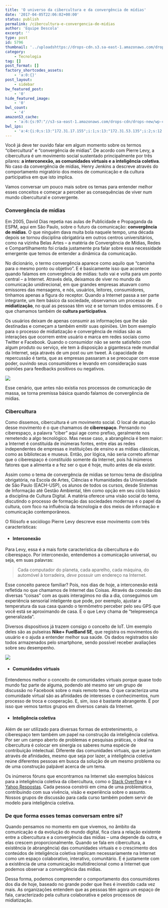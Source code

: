 ```yaml
---
title: 'O universo da cibercultura e da convergência de mídias'
date: '2017-04-05T22:06:02+00:00'
status: publish
permalink: /cibercultura-e-convergencia-de-midias
author: 'Equipe Descola'
excerpt: ''
type: post
id: 5796
thumbnail: '../uploadshttps://drops-cdn.s3.sa-east-1.amazonaws.com/drops-new/wp-content/uploads/2017/04/05220321/cibercultura-150x150.png'
category:
    - Tecnologia
tag: []
post_format: []
factory_shortcodes_assets:
    - 'a:0:{}'
post_layout:
    - sidebar
bw_featured_post:
    - '0'
hide_featured_image:
    - '0'
bwl_count:
    - '4'
amazonS3_cache:
    - 'a:6:{s:97:"//s3-sa-east-1.amazonaws.com/drops-cdn/drops-new/wp-content/uploads/2017/04/05203137/cocacola.png";i:5800;s:59:"//descola.org/drops/wp-content/uploads/2017/04/cocacola.png";i:5800;s:93:"//s3-sa-east-1.amazonaws.com/drops-cdn/drops-new/wp-content/uploads/2017/04/05210423/nike.jpg";i:5809;s:102:"//s3-sa-east-1.amazonaws.com/drops-cdn/drops-new/wp-content/uploads/2017/04/05210423/nike-1024x591.jpg";i:5809;s:55:"//descola.org/drops/wp-content/uploads/2017/04/nike.jpg";i:5809;s:64:"//descola.org/drops/wp-content/uploads/2017/04/nike-1024x591.jpg";i:5809;}'
bwl_ips:
    - 'a:4:{i:0;s:13:"172.31.17.155";i:1;s:13:"172.31.53.135";i:2;s:12:"172.31.37.47";i:3;s:13:"172.31.64.219";}'
---
```

Você já deve ter ouvido falar em algum momento sobre os termos “cibercultura” e “convergência de mídias”. De acordo com Pierre Levy, a cibercultura é um movimento social sustentado principalmente por três pilares: **a interconexão, as comunidades virtuais e a inteligência coletiva**. No caso da convergência de mídias, Henry Jenkins a descreve através do comportamento migratório dos meios de comunicação e da cultura participativa em que isto implica.

Vamos conversar um pouco mais sobre os temas para entender melhor esses conceitos e começar a perceber as consequências de viver num mundo cibercultural e convergente.

### Convergência de mídias

Em 2005, David Dias repetia nas aulas de Publicidade e Propaganda da ESPM, aqui em São Paulo, sobre o futuro da comunicação: **convergência de mídias**. O que ninguém dava muita bola naquele tempo, uma década depois se tornou disciplina obrigatória em outros centros universitários, como na vizinha Belas Artes – a matéria de Convergência de Mídias, Redes e Compartilhamento foi criada justamente pra falar sobre essa necessidade emergente que temos de entender a dinâmica da comunicação.

No dicionário, o termo convergência aparece como aquilo que “caminha para o mesmo ponto ou objetivo”. E é basicamente isso que acontece quando falamos em convergência de mídias: tudo vai e volta para um ponto central – a Internet. Através dela, deixamos de viver no mundo da comunicação unidirecional, em que grandes empresas atuavam como emissores das mensagens, e nós, usuários, leitores, consumidores, tínhamos apenas a figura do receptor. Quando a Internet passa a ser parte integrante, um item básico da sociedade, observamos um processo de **midiatização**, no qual as pessoas têm voz e se tornam todos emissores. É o que chamamos também de **cultura participativa**.

Os usuários deixam de apenas consumir as informações que lhe são destinadas e começam a também emitir suas opiniões. Um bom exemplo para o processo de midiatização e convergência de mídias são as interações que ocorrem entre usuário e marca em redes sociais como Twitter e Facebook. Quando o consumidor não se sente satisfeito com algum produto ou serviço, ele tem à disposição a gigantesca rede mundial da Internet, seja através de um post ou um tweet. A capacidade de repercussão é tanta, que as empresas passaram a se preocupar com esse poder, ouvindo seus consumidores e levando em consideração suas opiniões para feedbacks positivos ou negativos.

![](https://descola.org/drops/wp-content/uploads/2017/04/cocacola.png)

Esse cenário, que antes não existia nos processos de comunicação de massa, se torna premissa básica quando falamos de convergência de mídias.

### Cibercultura

Como dissemos, cibercultura é um movimento social. O local de atuação desse movimento é o que chamamos de **ciberespaço**. Pensando no ciberespaço, a palavra “ciber” aqui age como prefixo, geralmente nos remetendo a algo tecnológico. Mas nesse caso, a abrangência é bem maior: a Internet é constituída de inúmeras fontes, entre elas as redes independentes de empresas e instituições de ensino e as mídias clássicas, como as bibliotecas e museus. Então, por lógica, não seria correto afirmar que o ciberespaço é constituído somente da Internet, pois há inúmeros fatores que a alimenta e a fez ser o que é hoje, muito antes de ela existir.

Assim como o tema de convergência de mídias se tornou tema de disciplina obrigatória, na Escola de Artes, Ciências e Humanidades da Universidade de São Paulo (EACH-USP), os alunos de todos os cursos, desde Sistemas de Informação até Gestão Ambiental, têm como opção em seu ciclo básico a disciplina de Cultura Digital. A matéria oferece uma visão social do tema, discutindo o processo de formação das sociedades modernas e o papel da cultura, com foco na influência da tecnologia e dos meios de informação e comunicação contemporâneos.

O filósofo e sociólogo Pierre Levy descreve esse movimento com três características:

- #### Interconexão

Para Levy, essa é a mais forte característica da cibercultura e do ciberespaço. Por interconexão, entendemos a comunicação universal, ou seja, em suas palavras:

> Cada computador do planeta, cada aparelho, cada máquina, do automóvel à torradeira, *deve* possuir um endereço na Internet.

Esse conceito parece familiar? Pois, nos dias de hoje, a interconexão está refletida no que chamamos de Internet das Coisas. Através da conexão das diversas “coisas” com as quais interagimos no dia a dia, conseguimos um experiência sensorial inteligente que pode, por exemplo, ajustar a temperatura da sua casa quando o termômetro perceber pelo seu GPS que você está se aproximando de casa. É o que Levy chama de “telepresença generalizada”.

Diversos dispositivos já trazem consigo o conceito de IoT. Um exemplo deles são as pulseiras **Nike+ FuelBand SE**, que registra os movimentos do usuário e o ajuda a entender melhor sua saúde. Os dados registrados são todos armazenados pelo smartphone, sendo possível receber avaliações sobre seu desempenho.

![](https://descola.org/drops/wp-content/uploads/2017/04/nike-1024x591.jpg)

- #### Comunidades virtuais

Entendemos melhor o conceito de comunidades virtuais porque quase todo mundo faz parte de alguma, podendo até mesmo ser um grupo de discussão no Facebook sobre o mais remoto tema. O que caracteriza uma comunidade virtual são as afinidades de interesses e conhecimentos, num processo de troca e cooperação. E, sim, isso é bastante abrangente. É por isso que vemos tantos grupos em diversos canais da Internet.

- #### Inteligência coletiva

Além de ser utilizado para diversas formas de entretenimento, o ciberespaço tem também um papel na construção da inteligência coletiva. Por ser um campo aberto de problemas e pesquisas práticas, o ideal na cibercultura é colocar em sinergia os saberes numa espécie de contribuição intelectual. Diferente das comunidades virtuais, que se juntam através de afinidades, mesmo que seja por lazer, a inteligência coletiva reúne diferentes pessoas em busca da solução de um mesmo problema ou de uma construção palpável acerca de um tema.

Os inúmeros fóruns que encontramos na Internet são exemplos básicos para a inteligência coletiva da cibercultura, como o [Stack Overflow](https://pt.stackoverflow.com/) e o [Yahoo Respostas](https://br.answers.yahoo.com/). Cada pessoa constrói em cima de uma problemática, contribuindo com sua vivência, visão e experiência sobre o assunto. Nossos grupos de discussão para cada curso também podem servir de modelo para inteligência coletiva.

### De que forma esses temas conversam entre si?

Quando pensamos no momento em que vivemos, no âmbito da comunicação e da evolução do mundo digital, fica clara a relação existente entre a cibercultura e a convergência das mídias – uma depende da outra, e elas crescem proporcionalmente. Quando se fala em cibercultura, a existência (e abrangência) das comunidades virtuais e o crescimento dos conteúdos de inteligência coletiva implicam necessariamente na Internet como um espaço colaborativo, interativo, comunitário. E é justamente com a existência de uma comunicação multidirecional como a Internet que podemos observar a convergência das mídias.

Dessa forma, podemos compreender o comportamento dos consumidores dos dia de hoje, baseado no grande poder que lhes é investido cada vez mais. As organizações entendem que as pessoas têm agora um espaço de fala, caracterizado pela cultura colaborativa e pelos processos de midiatização.